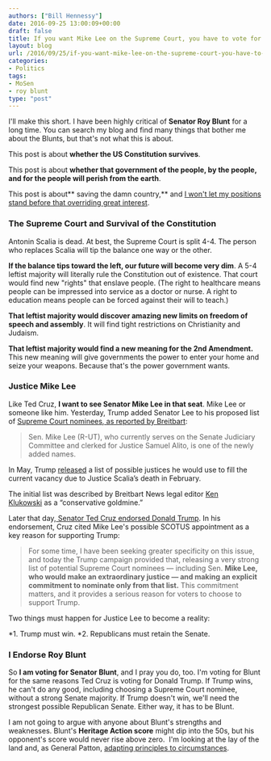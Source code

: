 ```yaml
---
authors: ["Bill Hennessy"]
date: 2016-09-25 13:00:09+00:00
draft: false
title: If you want Mike Lee on the Supreme Court, you have to vote for Roy Blunt
layout: blog
url: /2016/09/25/if-you-want-mike-lee-on-the-supreme-court-you-have-to-vote-for-roy-blunt/
categories:
- Politics
tags:
- MoSen
- roy blunt
type: "post"
---
```


I'll make this short. I have been highly critical of **Senator Roy Blunt** for a long time. You can search my blog and find many things that bother me about the Blunts, but that's not what this is about.

This post is about **whether the US Constitution survives**.

This post is about **whether that government of the people, by the people, and for the people will perish from the earth**.

This post is about** saving the damn country,** and [I won't let my positions stand before that overriding great interest](https://hennessysview.com/2014/03/15/talk-politician/).



### The Supreme Court and Survival of the Constitution



Antonin Scalia is dead. At best, the Supreme Court is split 4-4. The person who replaces Scalia will tip the balance one way or the other.

**If the balance tips toward the left, our future will become very dim**. A 5-4 leftist majority will literally rule the Constitution out of existence. That court would find new "rights" that enslave people. (The right to healthcare means people can be impressed into service as a doctor or nurse. A right to education means people can be forced against their will to teach.)

**That leftist majority would discover amazing new limits on freedom of speech and assembly**. It will find tight restrictions on Christianity and Judaism.

**That leftist majority would find a new meaning for the 2nd Amendment.** This new meaning will give governments the power to enter your home and seize your weapons. Because that's the power government wants.



### Justice Mike Lee



Like Ted Cruz, **I want to see Senator Mike Lee in that seat**. Mike Lee or someone like him. Yesterday, Trump added Senator Lee to his proposed list of [Supreme Court nominees, as reported by Breitbart](https://www.breitbart.com/2016-presidential-race/2016/09/23/donald-trump-expands-supreme-court-justice-list-includes-mike-lee/):



> Sen. Mike Lee (R-UT), who currently serves on the Senate Judiciary Committee and clerked for Justice Samuel Alito, is one of the newly added names.

In May, Trump [released](https://www.donaldjtrump.com/press-releases/donald-j.-trump-releases-list-of-names-of-potential-united-states-supreme-c) a list of possible justices he would use to fill the current vacancy due to Justice Scalia’s death in February.

The initial list was described by Breitbart News legal editor [Ken Klukowski](https://www.breitbart.com/radio/2016/05/21/klukowski-trump-scotus-list-conservative-goldmine/) as a “conservative goldmine.”



Later that day,[ Senator Ted Cruz endorsed Donald Trump](https://hennessysview.com/2016/09/24/nevertrump-self-immolation-over-trusty-ted-cruz/). In his endorsement, Cruz cited Mike Lee's possible SCOTUS appointment as a key reason for supporting Trump:



> For some time, I have been seeking greater specificity on this issue, and today the Trump campaign provided that, releasing a very strong list of potential Supreme Court nominees — including Sen. **Mike Lee, who would make an extraordinary justice — and making an explicit commitment to nominate only from that list.** This commitment matters, and it provides a serious reason for voters to choose to support Trump.



Two things must happen for Justice Lee to become a reality:




*1. Trump must win.
*2. Republicans must retain the Senate.




### I Endorse Roy Blunt



So **I am voting for Senator Blunt**, and I pray you do, too. I'm voting for Blunt for the same reasons Ted Cruz is voting for Donald Trump. If Trump wins, he can't do any good, including choosing a Supreme Court nominee, without a strong Senate majority. If Trump doesn't win, we'll need the strongest possible Republican Senate. Either way, it has to be Blunt.

I am not going to argue with anyone about Blunt's strengths and weaknesses. Blunt's **Heritage Action score** might dip into the 50s, but his opponent's score would never rise above zero.  I'm looking at the lay of the land and, as General Patton, [adapting principles to circumstances](https://hennessysview.com/2016/09/24/nevertrump-self-immolation-over-trusty-ted-cruz/).

